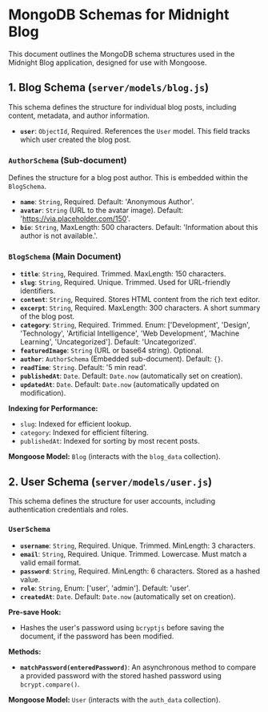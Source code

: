 # MongoDB Schemas for Midnight Blog

This document outlines the MongoDB schema structures used in the Midnight Blog application, designed for use with Mongoose.

## 1. Blog Schema (`server/models/blog.js`)

This schema defines the structure for individual blog posts, including content, metadata, and author information.

-   **`user`**: `ObjectId`, Required. References the `User` model. This field tracks which user created the blog post.

### `AuthorSchema` (Sub-document)

Defines the structure for a blog post author. This is embedded within the `BlogSchema`.

-   **`name`**: `String`, Required. Default: 'Anonymous Author'.
-   **`avatar`**: `String` (URL to the avatar image). Default: 'https://via.placeholder.com/150'.
-   **`bio`**: `String`, MaxLength: 500 characters. Default: 'Information about this author is not available.'.

### `BlogSchema` (Main Document)

-   **`title`**: `String`, Required. Trimmed. MaxLength: 150 characters.
-   **`slug`**: `String`, Required. Unique. Trimmed. Used for URL-friendly identifiers.
-   **`content`**: `String`, Required. Stores HTML content from the rich text editor.
-   **`excerpt`**: `String`, Required. MaxLength: 300 characters. A short summary of the blog post.
-   **`category`**: `String`, Required. Trimmed. Enum: ['Development', 'Design', 'Technology', 'Artificial Intelligence', 'Web Development', 'Machine Learning', 'Uncategorized']. Default: 'Uncategorized'.
-   **`featuredImage`**: `String` (URL or base64 string). Optional.
-   **`author`**: `AuthorSchema` (Embedded sub-document). Default: `{}`.
-   **`readTime`**: `String`. Default: '5 min read'.
-   **`publishedAt`**: `Date`. Default: `Date.now` (automatically set on creation).
-   **`updatedAt`**: `Date`. Default: `Date.now` (automatically updated on modification).

**Indexing for Performance:**
-   `slug`: Indexed for efficient lookup.
-   `category`: Indexed for efficient filtering.
-   `publishedAt`: Indexed for sorting by most recent posts.

**Mongoose Model:** `Blog` (interacts with the `blog_data` collection).

## 2. User Schema (`server/models/user.js`)

This schema defines the structure for user accounts, including authentication credentials and roles.

### `UserSchema`

-   **`username`**: `String`, Required. Unique. Trimmed. MinLength: 3 characters.
-   **`email`**: `String`, Required. Unique. Trimmed. Lowercase. Must match a valid email format.
-   **`password`**: `String`, Required. MinLength: 6 characters. Stored as a hashed value.
-   **`role`**: `String`, Enum: ['user', 'admin']. Default: 'user'.
-   **`createdAt`**: `Date`. Default: `Date.now` (automatically set on creation).

**Pre-save Hook:**
-   Hashes the user's password using `bcryptjs` before saving the document, if the password has been modified.

**Methods:**
-   **`matchPassword(enteredPassword)`**: An asynchronous method to compare a provided password with the stored hashed password using `bcrypt.compare()`.

**Mongoose Model:** `User` (interacts with the `auth_data` collection).
